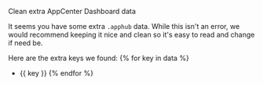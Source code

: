 Clean extra AppCenter Dashboard data

It seems you have some extra `.apphub` data. While this isn't an error, we would
recommend keeping it nice and clean so it's easy to read and change if need be.

Here are the extra keys we found:
{% for key in data %}
- {{ key }}
{% endfor %}
